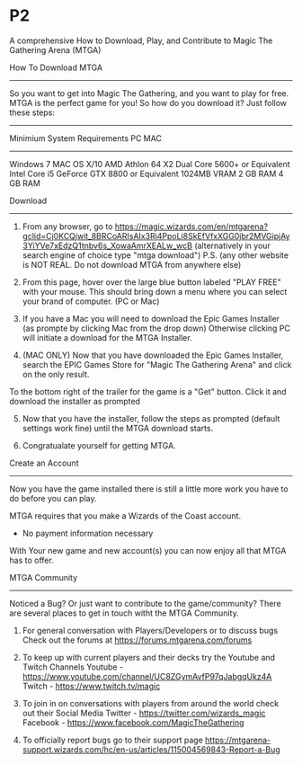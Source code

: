 # P2
A comprehensive How to Download, Play, and Contribute to Magic The Gathering Arena (MTGA)


How To Download MTGA
______________________________________

So you want to get into Magic The Gathering, and you want to play for free.  
MTGA is the perfect game for you!  So how do you download it? Just follow these steps:

*****************************************
Minimium System Requirements
PC                                                MAC
____________________________________________________________
Windows 7                                         MAC OS X/10
AMD Athlon 64 X2 Dual Core 5600+ or Equivalent    Intel Core i5
GeForce GTX 8800 or Equivalent                    1024MB VRAM
2 GB RAM                                          4 GB RAM

Download
************
1) From any browser, go to 
https://magic.wizards.com/en/mtgarena?gclid=Cj0KCQjwit_8BRCoARIsAIx3Rj4PpoLi8SkEfVfxXGG0jbr2MVGipjAy3YiYVe7xEdzQ1tnbv6s_XowaAmrXEALw_wcB 
(alternatively in your search engine of choice type "mtga download")
P.S. (any other website is NOT REAL. Do not download MTGA from anywhere else)

2) From this page, hover over the large blue button labeled "PLAY FREE" with your mouse. 
This should bring down a menu where you can select your brand of computer. (PC or Mac)

3) If you have a Mac you will need to download the Epic Games Installer (as prompte by clicking Mac from the drop down)
Otherwise clicking PC will initiate a download for the MTGA Installer.

4) (MAC ONLY) Now that you have downloaded the Epic Games Installer, search the EPIC Games Store for "Magic The Gathering Arena"
and click on the only result.

To the bottom right of the trailer for the game is a "Get" button. Click it and download the installer as prompted

5) Now that you have the installer, follow the steps as prompted (default settings work fine) until the MTGA download starts.

6) Congratualate yourself for getting MTGA.

Create an Account
********************
Now you have the game installed there is still a little more work you have to do before you can play.

MTGA requires that you make a Wizards of the Coast account.
- No payment information necessary

With Your new game and new account(s) you can now enjoy all that MTGA has to offer.

MTGA Community
***********************
Noticed a Bug? Or just want to contribute to the game/community?
There are several places to get in touch witht the MTGA Community.

1) For general conversation with Players/Developers or to discuss bugs
Check out the forums at https://forums.mtgarena.com/forums 

2) To keep up with current players and their decks try the Youtube and Twitch Channels
Youtube - https://www.youtube.com/channel/UC8ZGymAvfP97qJabgqUkz4A
Twitch - https://www.twitch.tv/magic

3) To join in on conversations with players from around the world check out their Social Media
Twitter - https://twitter.com/wizards_magic
Facebook - https://www.facebook.com/MagicTheGathering

4) To officially report bugs go to their support page
https://mtgarena-support.wizards.com/hc/en-us/articles/115004569843-Report-a-Bug

